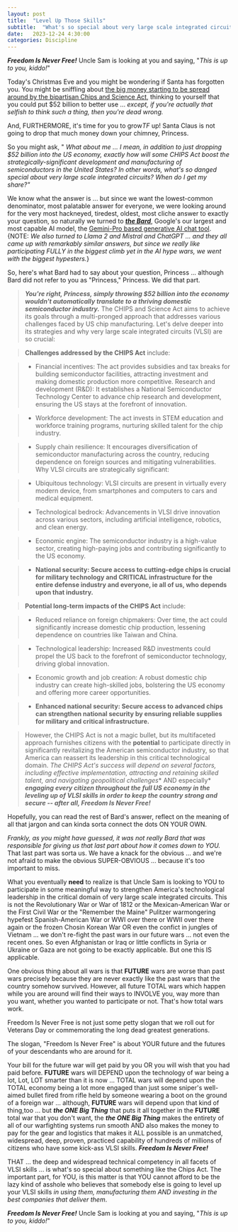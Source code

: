 ```yaml
---
layout: post
title:  "Level Up Those Skills"
subtitle:  "What's so special about very large scale integrated circuits?"
date:   2023-12-24 4:30:00
categories: Discipline
---
```


***Freedom Is Never Free!*** Uncle Sam is looking at you and saying, "*This is up to you, kiddo!*"

Today's Christmas Eve and you might be wondering if Santa has forgotten you. You might be sniffling about [the big money starting to be spread around by the bipartisan Chips and Science Act](https://www.cnbc.com/2023/12/11/bae-systems-new-hampshire-computer-chip-plant-the-first-to-get-funding-from-chips-law.html), thinking to yourself that you could put $52 billion to better use ... *except, if you're actually that selfish to think such a thing, then you're dead wrong.*

And, FURTHERMORE, it's time for you to grow*TF* up! Santa Claus is not going to drop that much money down your chimney, Princess. 

So you might ask, "<SNIFF> <SNIFF> *What about me ... I mean, in addition to just dropping $52 billion into the US economy, exactly how will some CHIPS Act boost the strategically-significant development and manufacturing of semiconductors in the United States? In other words, what's so danged special about very large scale integrated circuits? When do I get my share?"*<SNIFF><SNIFF><SNIFF>

We know what the answer is ... but since we want the lowest-common denominator, most palatable answer for everyone, we were looking around for the very most hackneyed, tiredest, oldest, most cliche answer to exactly your question, so naturally we turned to [***the Bard***](https://bard.google.com/), Google's our largest and most capable AI model, the [Gemini-Pro based generative AI chat tool](https://deepmind.google/technologies/gemini/#bard). {NOTE: *We also turned to Llama 2 and Mistral and ChatGPT ... and they all came up with remarkably similar answers, but since we really like participating FULLY in the biggest climb yet in the AI hype wars, we went with the biggest hypesters.*}

So, here's what Bard had to say about your question, Princess ... although Bard did not refer to you as "Princess," Princess. We did that part.

>***You're right, Princess, simply throwing $52 billion into the economy wouldn't automatically translate to a thriving domestic semiconductor industry.*** The CHIPS and Science Act aims to achieve its goals through a multi-pronged approach that addresses various challenges faced by US chip manufacturing. Let's delve deeper into its strategies and why very large scale integrated circuits (VLSI) are so crucial:

> **Challenges addressed by the CHIPS Act** include:

> * Financial incentives: The act provides subsidies and tax breaks for building semiconductor facilities, attracting investment and making domestic production more competitive.
Research and development (R&D): It establishes a National Semiconductor Technology Center to advance chip research and development, ensuring the US stays at the forefront of innovation.

> * Workforce development: The act invests in STEM education and workforce training programs, nurturing skilled talent for the chip industry.

> * Supply chain resilience: It encourages diversification of semiconductor manufacturing across the country, reducing dependence on foreign sources and mitigating vulnerabilities.
Why VLSI circuits are strategically significant:

> * Ubiquitous technology: VLSI circuits are present in virtually every modern device, from smartphones and computers to cars and medical equipment.

> * Technological bedrock: Advancements in VLSI drive innovation across various sectors, including artificial intelligence, robotics, and clean energy.

> * Economic engine: The semiconductor industry is a high-value sector, creating high-paying jobs and contributing significantly to the US economy.

> * **National security: Secure access to cutting-edge chips is crucial for military technology and CRITICAL infrastructure for the entire defense industry and everyone, ie all of us, who depends upon that industry.**

> **Potential long-term impacts of the CHIPS Act** include:

> * Reduced reliance on foreign chipmakers: Over time, the act could significantly increase domestic chip production, lessening dependence on countries like Taiwan and China.

> * Technological leadership: Increased R&D investments could propel the US back to the forefront of semiconductor technology, driving global innovation.

> * Economic growth and job creation: A robust domestic chip industry can create high-skilled jobs, bolstering the US economy and offering more career opportunities.

> * **Enhanced national security: Secure access to advanced chips can strengthen national security by ensuring reliable supplies for military and critical infrastructure.**

> However, the CHIPS Act is not a magic bullet, but its multifaceted approach furnishes citizens with the **potential** to participate directly in significantly revitalizing the American semiconductor industry, so that America can reassert its leadership in this critical technological domain. *The CHIPS Act's success will depend on several factors, including effective implementation, attracting and retaining skilled talent, and navigating geopolitical challenges** AND especially* ***engaging every citizen throughout the full US economy in the leveling up of VLSI skills in order to keep the country strong and secure -- after all, Freedom Is Never Free!*** 

Hopefully, you can read the rest of Bard's answer, reflect on the meaning of all that jargon and can kinda sorta connect the dots ON YOUR OWN. 

*Frankly, as you might have guessed, it was not really Bard that was responsible for giving us that last part about how it comes down to YOU.* That last part was sorta us. We have a knack for the obvious ... and we're not afraid to make the obvious SUPER-OBVIOUS ... because it's too important to miss.

What you eventually **need** to realize is that Uncle Sam is looking to YOU to participate in some meaningful way to strengthen America's technological leadership in the critical domain of very large scale integrated circuits. This is not the Revolutionary War or War of 1812 or the Mexican-American War or the First Civil War or the "Remember the Maine" Pulitzer warmongering hypefest Spanish-American War or WWI over there or WWII over there again or the frozen Chosin Korean War OR even the confict in jungles of Vietnam ... we don't re-fight the past wars in our future wars ... not even the recent ones. So even Afghanistan or Iraq or little conflicts in Syria or Ukraine or Gaza are not going to be exactly applicable. But one this IS applicable.

One obvious thing about all wars is that **FUTURE** wars are worse than past wars precisely because they are never exactly like the past wars that the country somehow survived. However, all future TOTAL wars which happen while you are around will find their ways to INVOLVE you, way more than you want, whether you wanted to participate or not. That's how total wars work.

Freedom Is Never Free is not just some petty slogan that we roll out for Veterans Day or commemorating the long dead greatest generations.

The slogan, "Freedom Is Never Free" is about YOUR future and the futures of your descendants who are around for it.

Your bill for the future war will get paid by you OR you will wish that you had paid before.  **FUTURE** wars will DEPEND upon the technology of war being a lot, Lot, LOT smarter than it is now ... TOTAL wars will depend upon the TOTAL economy being a lot more engaged than just some sniper's well-aimed bullet fired from rifle held by someone wearing a boot on the ground of a foreign war ... although, **FUTURE** wars will depend upon that kind of thing,too ... but ***the ONE Big Thing*** that puts it all together in the **FUTURE** total war that you don't want, the ***the ONE Big Thing*** makes the entirety of all of our warfighting systems run smooth AND also makes the money to pay for the gear and logistics that makes it ALL possible is an unmatched, widespread, deep, proven, practiced capability of hundreds of millions of citizens who have some kick-ass VLSI skills.   ***Freedom Is Never Free!***

THAT ... the deep and widespread technical competency in all facets of VLSI skills ... is what's so special about something like the Chips Act. The important part, for YOU, is this matter is that YOU cannot afford to be the lazy kind of asshole who believes that somebody else is going to level up your VLSI skills *in using them, manufacturing them AND investing in the best companies that deliver them*.  

***Freedom Is Never Free!*** Uncle Sam is looking at you and saying, "*This is up to you, kiddo!*"